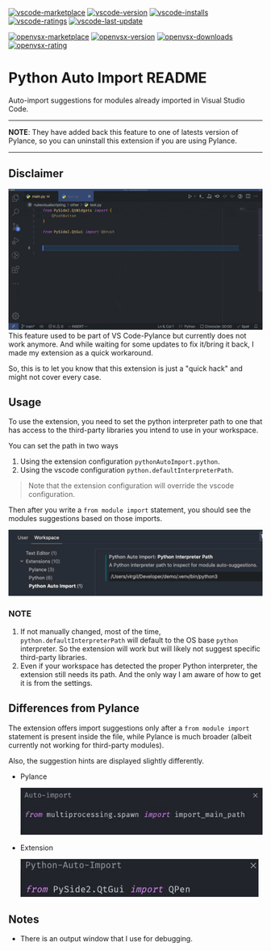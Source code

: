[![vscode-marketplace](https://img.shields.io/badge/vscode-marketplace-blue)](https://marketplace.visualstudio.com/items?itemName=virgilsisoe.python-auto-import)
[![vscode-version](https://img.shields.io/visual-studio-marketplace/v/virgilsisoe.python-auto-import)](https://marketplace.visualstudio.com/items?itemName=virgilsisoe.python-auto-import&ssr=false#version-history)
[![vscode-installs](https://img.shields.io/visual-studio-marketplace/i/virgilsisoe.python-auto-import)](https://marketplace.visualstudio.com/items?itemName=virgilsisoe.python-auto-import)
[![vscode-ratings](https://img.shields.io/visual-studio-marketplace/r/virgilsisoe.python-auto-import)](https://marketplace.visualstudio.com/items?itemName=virgilsisoe.python-auto-import&ssr=false#review-details)
[![vscode-last-update](https://img.shields.io/visual-studio-marketplace/last-updated/virgilsisoe.python-auto-import)](https://marketplace.visualstudio.com/items?itemName=virgilsisoe.python-auto-import)

[![openvsx-marketplace](https://img.shields.io/badge/openvsx-marketplace-C160EF)](https://open-vsx.org/extension/virgilsisoe/python-auto-import)
[![openvsx-version](https://img.shields.io/open-vsx/v/virgilsisoe/python-auto-import?label=version)](https://open-vsx.org/extension/virgilsisoe/python-auto-import/changes)
[![openvsx-downloads](https://img.shields.io/open-vsx/dt/virgilsisoe/python-auto-import)](https://open-vsx.org/extension/virgilsisoe/python-auto-import)
[![openvsx-rating](https://img.shields.io/open-vsx/rating/virgilsisoe/python-auto-import)](https://open-vsx.org/extension/virgilsisoe/python-auto-import/reviews)

# Python Auto Import README

Auto-import suggestions for modules already imported in Visual Studio Code.

---

**NOTE**: They have added back this feature to one of latests version of Pylance, so you can uninstall this extension if you are using Pylance.

---

## Disclaimer

![Demo](/resources/demo.gif)
This feature used to be part of VS Code-Pylance but currently does not work anymore.
And while waiting for some updates to fix it/bring it back, I made my extension as a quick workaround.

So, this is to let you know that this extension is just a "quick hack" and might not cover every case.

## Usage

To use the extension, you need to set the python interpreter path to one that has access to the third-party libraries you intend to use in your workspace.

You can set the path in two ways

1. Using the extension configuration `pythonAutoImport.python`.
2. Using the vscode configuration `python.defaultInterpreterPath`.

> Note that the extension configuration will override the vscode configuration.

Then after you write a `from module import` statement, you should see the modules suggestions based on those imports.

![path](/resources/setting2.jpg)

### NOTE

  1. If not manually changed, most of the time, `python.defaultInterpreterPath` will default to the
    OS base `python` interpreter. So the extension will work but will likely not suggest specific third-party libraries.
  2. Even if your workspace has detected the proper Python interpreter, the extension still needs its path. And the only way I am aware of how to get it is from the settings.

## Differences from Pylance

The extension offers import suggestions only after a `from module import` statement is present inside the file, while Pylance is much broader (albeit currently not working for third-party modules).

Also, the suggestion hints are displayed slightly differently.

- Pylance

    ![Pylance](/resources/pylance.jpg)

- Extension

    ![Extension](/resources/extension.jpg)

## Notes

- There is an output window that I use for debugging.
